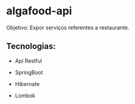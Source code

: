 # algafood-api

Objetivo: Expor serviços referentes a restaurante.
	
## Tecnologias:

* Api Restful

* SpringBoot

* Hibernate

* Lombok
